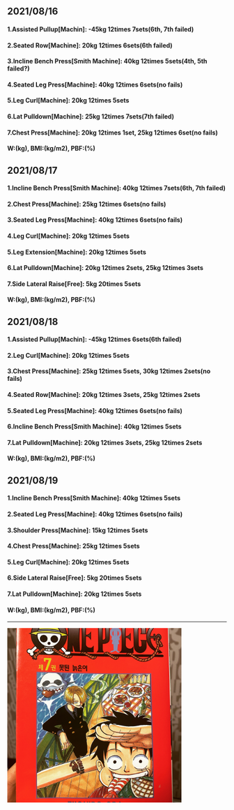 ## 2021/08/16
#### 1.Assisted Pullup\[Machin\]: -45kg 12times 7sets(6th, 7th failed)
#### 2.Seated Row\[Machine\]: 20kg 12times 6sets(6th failed)
#### 3.Incline Bench Press\[Smith Machine\]: 40kg 12times 5sets(4th, 5th failed?)
#### 4.Seated Leg Press\[Machine\]: 40kg 12times 6sets(no fails)
#### 5.Leg Curl\[Machine\]: 20kg 12times 5sets
#### 6.Lat Pulldown\[Machine\]: 25kg 12times 7sets(7th failed)
#### 7.Chest Press\[Machine\]: 20kg 12times 1set, 25kg 12times 6set(no fails) 
#### W:(kg), BMI:(kg/m2), PBF:(%)

## 2021/08/17
#### 1.Incline Bench Press\[Smith Machine\]: 40kg 12times 7sets(6th, 7th failed)
#### 2.Chest Press\[Machine\]: 25kg 12times 6sets(no fails)
#### 3.Seated Leg Press\[Machine\]: 40kg 12times 6sets(no fails)
#### 4.Leg Curl\[Machine\]: 20kg 12times 5sets
#### 5.Leg Extension\[Machine\]: 20kg 12times 5sets
#### 6.Lat Pulldown\[Machine\]: 20kg 12times 2sets, 25kg 12times 3sets
#### 7.Side Lateral Raise\[Free\]: 5kg 20times 5sets
#### W:(kg), BMI:(kg/m2), PBF:(%)

## 2021/08/18
#### 1.Assisted Pullup\[Machin\]: -45kg 12times 6sets(6th failed)
#### 2.Leg Curl\[Machine\]: 20kg 12times 5sets
#### 3.Chest Press\[Machine\]: 25kg 12times 5sets, 30kg 12times 2sets(no fails)
#### 4.Seated Row\[Machine\]: 20kg 12times 3sets, 25kg 12times 2sets
#### 5.Seated Leg Press\[Machine\]: 40kg 12times 6sets(no fails)
#### 6.Incline Bench Press\[Smith Machine\]: 40kg 12times 5sets
#### 7.Lat Pulldown\[Machine\]: 20kg 12times 3sets, 25kg 12times 2sets
#### W:(kg), BMI:(kg/m2), PBF:(%)

## 2021/08/19
#### 1.Incline Bench Press\[Smith Machine\]: 40kg 12times 5sets
#### 2.Seated Leg Press\[Machine\]: 40kg 12times 6sets(no fails)
#### 3.Shoulder Press[Machine]: 15kg 12times 5sets
#### 4.Chest Press\[Machine\]: 25kg 12times 5sets
#### 5.Leg Curl\[Machine\]: 20kg 12times 5sets
#### 6.Side Lateral Raise\[Free\]: 5kg 20times 5sets
#### 7.Lat Pulldown\[Machine\]: 20kg 12times 5sets
#### W:(kg), BMI:(kg/m2), PBF:(%)


---
<img src='./_resources/__07.jpg' width='400px' />
